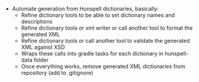 <!--
SPDX-FileCopyrightText: 2023 Antoine Belvire
SPDX-License-Identifier: GPL-3.0-or-later
-->

- Automate generation from Hunspell dictionaries, basically:
    - Refine dictionary tools to be able to set dictionary names and descriptions
    - Refine dictionary tools or xml writer or call another tool to format the generated XML
    - Refine dictionary tools or call another tool to validate the generated XML against XSD
    - Wraps these calls into gradle tasks for each dictionary in hunspell-data folder
    - Once everything works, remove generated XML dictionaries from repository (add to .gitignore)